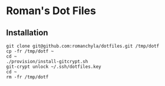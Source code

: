 # Roman's Dot Files


## Installation
    git clone git@github.com:romanchyla/dotfiles.git /tmp/dotf
    cp -fr /tmp/dotf ~
    cd ~
    ./provision/install-gitcrypt.sh
    git-crypt unlock ~/.ssh/dotfiles.key
    cd ~
    rm -fr /tmp/dotf
